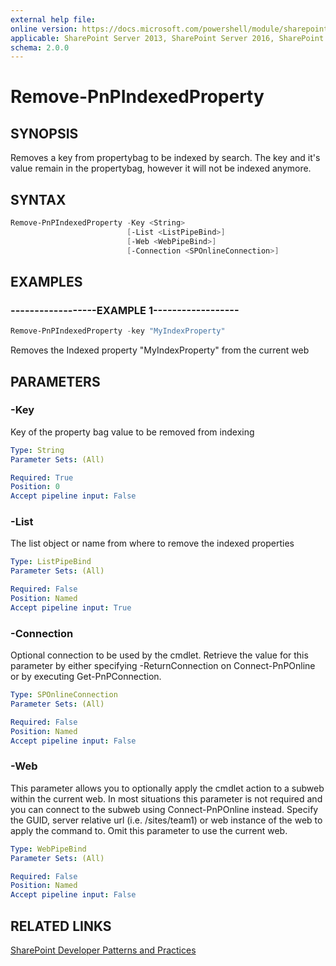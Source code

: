 ```yaml
---
external help file:
online version: https://docs.microsoft.com/powershell/module/sharepoint-pnp/remove-pnpindexedproperty
applicable: SharePoint Server 2013, SharePoint Server 2016, SharePoint Server 2019, SharePoint Online
schema: 2.0.0
---
```

# Remove-PnPIndexedProperty

## SYNOPSIS
Removes a key from propertybag to be indexed by search. The key and it's value remain in the propertybag, however it will not be indexed anymore.

## SYNTAX

```powershell
Remove-PnPIndexedProperty -Key <String>
                          [-List <ListPipeBind>]
                          [-Web <WebPipeBind>]
                          [-Connection <SPOnlineConnection>]
```

## EXAMPLES

### ------------------EXAMPLE 1------------------
```powershell
Remove-PnPIndexedProperty -key "MyIndexProperty"
```

Removes the Indexed property "MyIndexProperty" from the current web

## PARAMETERS

### -Key
Key of the property bag value to be removed from indexing

```yaml
Type: String
Parameter Sets: (All)

Required: True
Position: 0
Accept pipeline input: False
```

### -List
The list object or name from where to remove the indexed properties

```yaml
Type: ListPipeBind
Parameter Sets: (All)

Required: False
Position: Named
Accept pipeline input: True
```

### -Connection
Optional connection to be used by the cmdlet. Retrieve the value for this parameter by either specifying -ReturnConnection on Connect-PnPOnline or by executing Get-PnPConnection.

```yaml
Type: SPOnlineConnection
Parameter Sets: (All)

Required: False
Position: Named
Accept pipeline input: False
```

### -Web
This parameter allows you to optionally apply the cmdlet action to a subweb within the current web. In most situations this parameter is not required and you can connect to the subweb using Connect-PnPOnline instead. Specify the GUID, server relative url (i.e. /sites/team1) or web instance of the web to apply the command to. Omit this parameter to use the current web.

```yaml
Type: WebPipeBind
Parameter Sets: (All)

Required: False
Position: Named
Accept pipeline input: False
```

## RELATED LINKS

[SharePoint Developer Patterns and Practices](https://aka.ms/sppnp)
